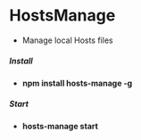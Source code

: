 # HostsManage

- Manage local Hosts files

##### Install
* **npm install hosts-manage -g**

##### Start
* **hosts-manage start**